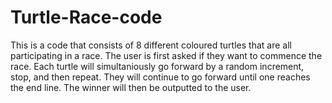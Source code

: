 # Turtle-Race-code

This is a code that consists of 8 different coloured turtles that are all participating in a race. The user is first asked if they want to commence the race. Each turtle will simultaniously go forward by a random increment, stop, and then repeat. They will continue to go forward until one reaches the end line. The winner will then be outputted to the user. 
